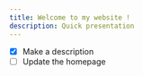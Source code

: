 ```yaml
---
title: Welcome to my website !
description: Quick presentation
---
```

- [x] Make a description
- [ ] Update the homepage
